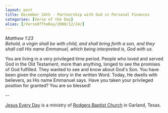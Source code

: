 ```yaml
---
layout: post
title: December 24th - Partnership with God in Personal Finances
categories: [Verse of the Day]
alias: [/VerseOfTheDay/2008/12/24/]
---
```


_Matthew 1:23  
Behold, a virgin shall be with child, and shall bring forth a son,
and they shall call His name Emmanuel, which being interpreted is,
God with us._

You are living in a very privileged time period. People who loved
and served God in the Old Testament, more than anything, longed to
see the promises of God fulfilled. They wanted to see and know about
God's Son. You have been given the complete story in the written
Word. Today, He dwells with believers, as His name Emmanuel says.
Have you taken your privileged position for granted? You are so
blessed!

 --

<a href=http://jesuseveryday.net>Jesus Every Day</a> is a ministry of <a href=http://rodgersbaptist.net>Rodgers Baptist Church</a> in Garland, Texas.
